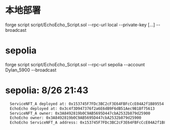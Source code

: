 # 本地部署
forge script script/EchoEcho_Script.sol --rpc-url local --private-key [...] --broadcast

# sepolia
forge script script/EchoEcho_Script.sol --rpc-url sepolia --account Dylan_5900 --broadcast

# sepolia: 8/26 21:43
```sh
  ServiceNFT_A deployed at: 0x153745F7FDc3BC2cF3E64FBFcCcE04A2f1B89554
  EchoEcho deployed at: 0x3c4f3D947376f2a6E6dB9F6dB51Aec9B1Bf75613
  ServiceNFT_A owner: 0x3A8492819b0C9AB5695D447cbA2532b879d25900
  EchoEcho owner: 0x3A8492819b0C9AB5695D447cbA2532b879d25900
  EchoEcho ServiceNFT_A address: 0x153745F7FDc3BC2cF3E64FBFcCcE04A2f1B89554
```